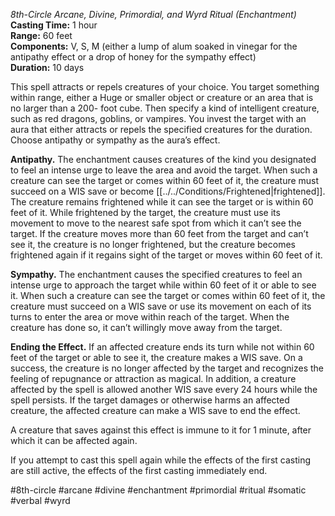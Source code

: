 *8th-Circle Arcane, Divine, Primordial, and Wyrd Ritual (Enchantment)*    
**Casting Time:** 1 hour    
**Range:** 60 feet  
**Components:** V, S, M (either a lump of alum soaked in vinegar for the antipathy effect or a drop of honey for the sympathy effect)  
**Duration:** 10 days

This spell attracts or repels creatures of your choice. You target something within range, either a Huge or smaller object or creature or an area that is no larger than a 200- foot cube. Then specify a kind of intelligent creature, such as red dragons, goblins, or vampires. You invest the target with an aura that either attracts or repels the specified creatures for the duration. Choose antipathy or sympathy as the aura’s effect.

**Antipathy.** The enchantment causes creatures of the kind you designated to feel an intense urge to leave the area and avoid the target. When such a creature can see the target or comes within 60 feet of it, the creature must succeed on a WIS save or become [[../../Conditions/Frightened|frightened]]. The creature remains frightened while it can see the target or is within 60 feet of it. While frightened by the target, the creature must use its movement to move to the nearest safe spot from which it can’t see the target. If the creature moves more than 60 feet from the target and can’t see it, the creature is no longer frightened, but the creature becomes frightened again if it regains sight of the target or moves within 60 feet of it.

**Sympathy.** The enchantment causes the specified creatures to feel an intense urge to approach the target while within 60 feet of it or able to see it. When such a creature can see the target or comes within 60 feet of it, the creature must succeed on a WIS save or use its movement on each of its turns to enter the area or move within reach of the target. When the creature has done so, it can’t willingly move away from the target.

**Ending the Effect.** If an affected creature ends its turn while not within 60 feet of the target or able to see it, the creature makes a WIS save. On a success, the creature is no longer affected by the target and recognizes the feeling of repugnance or attraction as magical. In addition, a creature affected by the spell is allowed another WIS save every 24 hours while the spell persists. If the target damages or otherwise harms an affected creature, the affected creature can make a WIS save to end the effect.

A creature that saves against this effect is immune to it for 1 minute, after which it can be affected again.

If you attempt to cast this spell again while the effects of the first casting are still active, the effects of the first casting immediately end.

#8th-circle #arcane #divine #enchantment #primordial #ritual #somatic #verbal #wyrd
